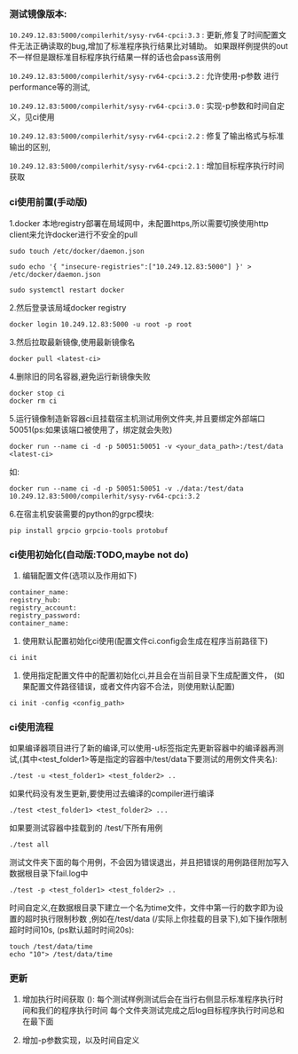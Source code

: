 ### 测试镜像版本:

`10.249.12.83:5000/compilerhit/sysy-rv64-cpci:3.3` :
更新,修复了时间配置文件无法正确读取的bug,增加了标准程序执行结果比对辅助。
如果跟样例提供的out不一样但是跟标准目标程序执行结果一样的话也会pass该用例

`10.249.12.83:5000/compilerhit/sysy-rv64-cpci:3.2` :
允许使用-p参数 进行performance等的测试,

`10.249.12.83:5000/compilerhit/sysy-rv64-cpci:3.0` :
实现-p参数和时间自定义，见ci使用

`10.249.12.83:5000/compilerhit/sysy-rv64-cpci:2.2` :
修复了输出格式与标准输出的区别,

`10.249.12.83:5000/compilerhit/sysy-rv64-cpci:2.1` :
增加目标程序执行时间获取

### ci使用前置(手动版)

1\.docker 本地registry部署在局域网中，未配置https,所以需要切换使用http client来允许docker进行不安全的pull

```
sudo touch /etc/docker/daemon.json

sudo echo '{ "insecure-registries":["10.249.12.83:5000"] }' > /etc/docker/daemon.json

sudo systemctl restart docker
```

2\.然后登录该局域docker registry

```
docker login 10.249.12.83:5000 -u root -p root
```

3\.然后拉取最新镜像,使用最新镜像名

```
docker pull <latest-ci>
```

4\.删除旧的同名容器,避免运行新镜像失败

```
docker stop ci
docker rm ci
```

5\.运行镜像制造新容器ci且挂载宿主机测试用例文件夹,并且要绑定外部端口50051(ps:如果该端口被使用了，绑定就会失败)

```
docker run --name ci -d -p 50051:50051 -v <your_data_path>:/test/data <latest-ci>
```

如:

```
docker run --name ci -d -p 50051:50051 -v ./data:/test/data 10.249.12.83:5000/compilerhit/sysy-rv64-cpci:3.2
```

6\.在宿主机安装需要的python的grpc模块:

```
pip install grpcio grpcio-tools protobuf
```

### ci使用初始化(自动版:TODO,maybe not do)

1. 编辑配置文件(选项以及作用如下)

```
container_name:
registry_hub:
registry_account:
registry_password:
container_name:
```

1. 使用默认配置初始化ci使用(配置文件ci.config会生成在程序当前路径下)

```
ci init
```

1. 使用指定配置文件中的配置初始化ci,并且会在当前目录下生成配置文件，
   (如果配置文件路径错误，或者文件内容不合法，则使用默认配置)

```
ci init -config <config_path>
```

### ci使用流程

如果编译器项目进行了新的编译,可以使用-u标签指定先更新容器中的编译器再测试,(其中<test_folder1>等是指定的容器中/test/data下要测试的用例文件夹名):

```
./test -u <test_folder1> <test_folder2> ..
```

如果代码没有发生更新,要使用过去编译的compiler进行编译

```
./test <test_folder1> <test_folder2> ...
```

如果要测试容器中挂载到的 /test/下所有用例

```
./test all
```

测试文件夹下面的每个用例，不会因为错误退出，并且把错误的用例路径附加写入数据根目录下fail.log中

```
./test -p <test_folder1> <test_folder2> ..
```

时间自定义,在数据根目录下建立一个名为time文件，文件中第一行的数字即为设置的超时执行限制秒数
,例如在/test/data (/实际上你挂载的目录下),如下操作限制超时时间10s, (ps默认超时时间20s):

```
touch /test/data/time
echo "10"> /test/data/time
```

### 更新

1. 增加执行时间获取  ():
   每个测试样例测试后会在当行右侧显示标准程序执行时间和我们的程序执行时间
   每个文件夹测试完成之后log目标程序执行时间总和在最下面

2. 增加-p参数实现，以及时间自定义